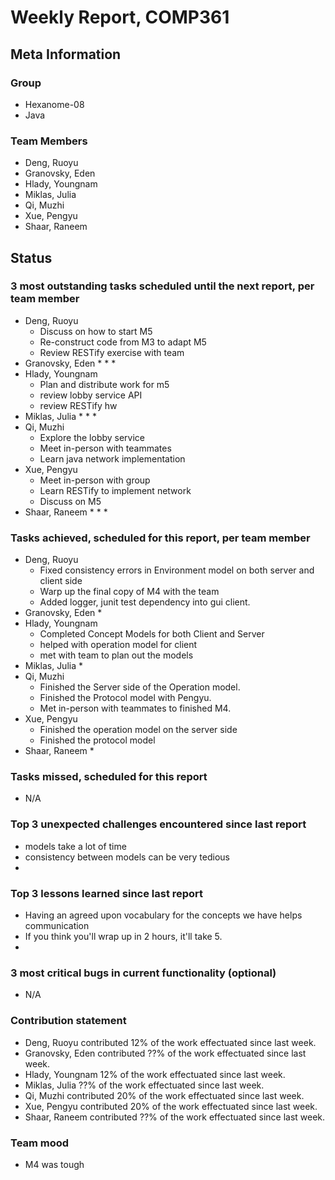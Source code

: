 # Weekly Report, COMP361

## Meta Information

### Group

 * Hexanome-08
 * Java

### Team Members

 * Deng, Ruoyu
 * Granovsky, Eden
 * Hlady, Youngnam
 * Miklas, Julia
 * Qi, Muzhi
 * Xue, Pengyu
 * Shaar, Raneem

## Status

### 3 most outstanding tasks scheduled until the next report, per team member

 * Deng, Ruoyu
    * Discuss on how to start M5
    * Re-construct code from M3 to adapt M5
    * Review RESTify exercise with team
 * Granovsky, Eden
    * 
    * 
    * 
 * Hlady, Youngnam
    * Plan and distribute work for m5
    * review lobby service API
    * review RESTify hw
 * Miklas, Julia
    * 
    * 
    * 
 * Qi, Muzhi
    * Explore the lobby service
    * Meet in-person with teammates
    * Learn java network implementation
 * Xue, Pengyu
    * Meet in-person with group
    * Learn RESTify to implement network
    * Discuss on M5
 * Shaar, Raneem
    * 
    * 
    *  

### Tasks achieved, scheduled for this report, per team member

 * Deng, Ruoyu
    * Fixed consistency errors in Environment model on both server and client side
    * Warp up the final copy of M4 with the team
    * Added logger, junit test dependency into gui client.
 * Granovsky, Eden
    * 
 * Hlady, Youngnam
    * Completed Concept Models for both Client and Server
    * helped with operation model for client
    * met with team to plan out the models
 * Miklas, Julia
    * 
 * Qi, Muzhi
    * Finished the Server side of the Operation model.
    * Finished the Protocol model with Pengyu.
    * Met in-person with teammates to finished M4.
 * Xue, Pengyu
    * Finished the operation model on the server side
    * Finished the protocol model
 * Shaar, Raneem
    * 

### Tasks missed, scheduled for this report

 * N/A

### Top 3 unexpected challenges encountered since last report

  * models take a lot of time
  * consistency between models can be very tedious
  * 

### Top 3 lessons learned since last report

  * Having an agreed upon vocabulary for the concepts we have helps communication
  * If you think you'll wrap up in 2 hours, it'll take 5.
  * 

### 3 most critical bugs in current functionality (optional)

  * N/A

### Contribution statement

 * Deng, Ruoyu contributed 12% of the work effectuated since last week.
 * Granovsky, Eden contributed ??% of the work effectuated since last week.
 * Hlady, Youngnam 12% of the work effectuated since last week.
 * Miklas, Julia ??% of the work effectuated since last week.
 * Qi, Muzhi contributed 20% of the work effectuated since last week.
 * Xue, Pengyu contributed 20% of the work effectuated since last week.
 * Shaar, Raneem contributed ??% of the work effectuated since last week.

### Team mood

 * M4 was tough
